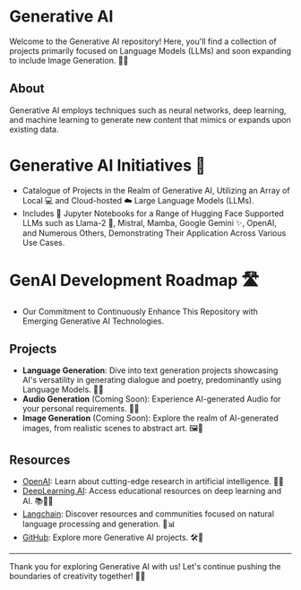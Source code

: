 # Generative AI

Welcome to the Generative AI repository! Here, you'll find a collection of projects primarily focused on Language Models (LLMs) and soon expanding to include Image Generation. 🎨✨

## About

Generative AI employs techniques such as neural networks, deep learning, and machine learning to generate new content that mimics or expands upon existing data.

# Generative AI Initiatives 🚀 

- Catalogue of Projects in the Realm of Generative AI, Utilizing an Array of Local 💻 and Cloud-hosted ☁️ Large Language Models (LLMs).
- Includes 🐍 Jupyter Notebooks for a Range of Hugging Face Supported LLMs such as Llama-2 🦙, Mistral, Mamba, Google Gemini ✨, OpenAI, and Numerous Others, Demonstrating Their Application Across Various Use Cases.

# GenAI Development Roadmap 🛣️

- Our Commitment to Continuously Enhance This Repository with Emerging Generative AI Technologies.

## Projects

- **Language Generation**: Dive into text generation projects showcasing AI's versatility in generating dialogue and poetry, predominantly using Language Models. 📝🤖
- **Audio Generation** (Coming Soon): Experience AI-generated Audio for your personal requirements. 🎵🎶
- **Image Generation** (Coming Soon): Explore the realm of AI-generated images, from realistic scenes to abstract art. 🖼️🌌

## Resources

- [OpenAI](https://openai.com): Learn about cutting-edge research in artificial intelligence. 🧠🔬
- [DeepLearning.AI](https://www.deeplearning.ai): Access educational resources on deep learning and AI. 📚👩‍💻
- [Langchain](https://langchain.org): Discover resources and communities focused on natural language processing and generation. 🔗📊
- [GitHub](https://github.com): Explore more Generative AI projects. 🛠️📂

---

Thank you for exploring Generative AI with us! Let's continue pushing the boundaries of creativity together! 🚀🌟
